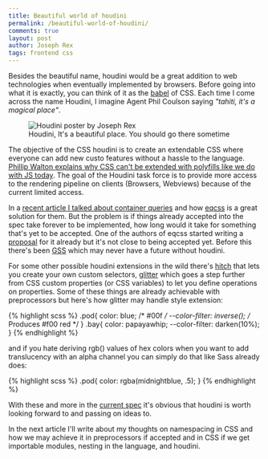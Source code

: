 ```yaml
---
title: Beautiful world of houdini
permalink: /beautiful-world-of-houdini/
comments: true
layout: post
author: Joseph Rex
tags: frontend css
---
```

Besides the beautiful name, houdini would be a great addition to web technologies when eventually implemented by browsers. Before going into what it is exactly, you can think of it as the [babel][1] of CSS. Each time I come across the name Houdini, I imagine Agent Phil Coulson saying _"tahiti, it's a magical place"_.
<!--more-->

<figure class="figure--fullwidth">
<img src="https://res.cloudinary.com/strich/image/upload/v1494943349/Houdini_tndspt.jpg" alt="Houdini poster by Joseph Rex" class="image">
<figcaption>Houdini, It's a beautiful place. You should go there sometime</figcaption>
</figure>

The objective of the CSS houdini is to create an extendable CSS where everyone can add new custo features without a hassle to the language. [Phillip Walton explains why CSS can't be extended with polyfills like we do with JS today][2]. The goal of the Houdini task force is to provide more access to the rendering pipeline on clients (Browsers, Webviews) because of the current limited access.

In a [recent article I talked about container queries][3] and how [eqcss][4] is a great solution for them. But the problem is if things already accepted into the spec take forever to be implemented, how long would it take for something that's yet to be accepted. One of the authors of eqcss started writing a [proposal][5] for it already but it's not close to being accepted yet. Before this there's been [GSS][6] which may never have a future without houdini.

For some other possible houdini extensions in the wild there's [hitch][7] that lets you create your own custom selectors, [glitter][8] which goes a step further from CSS custom properties (or CSS variables) to let you define operations on properties. Some of these things are already achievable with preprocessors but here's how glitter may handle style extension:

{% highlight scss %}
.pod{
  color: blue; /* #00f */
  --color-filter: inverse(); /* Produces #f00 red */
}
.bay{
  color: papayawhip;
  --color-filter: darken(10%);
}
{% endhighlight %}

and if you hate deriving rgb() values of hex colors when you want to add translucency with an alpha channel you can simply do that like Sass already does:

{% highlight scss %}
.pod{
  color: rgba(midnightblue, .5);
}
{% endhighlight %}

With these and more in the [current spec][9] it's obvious that houdini is worth looking forward to and passing on ideas to.

In the next article I'll write about my thoughts on namespacing in CSS and how we may achieve it in preprocessors if accepted and in CSS if we get importable modules, nesting in the language, and houdini.

[1]: https://babeljs.io
[2]: https://www.smashingmagazine.com/2016/03/houdini-maybe-the-most-exciting-development-in-css-youve-never-heard-of/#so-why-dont-we-just-write-more-css-polyfills
[3]: https://josephrex.me/anticipated-birth-of-element-queries/
[4]: http://elementqueries.com
[5]: https://tomhodgins.github.io/element-queries-spec/element-queries.html
[6]: http://gridstylesheets.org/
[7]: https://github.com/bkardell/Hitch/wiki/FAQ
[8]: https://github.com/GlitterOrg/pipeline
[9]: https://github.com/w3c/css-houdini-drafts/wiki/specs
